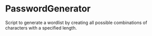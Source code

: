 # PasswordGenerator
Script to generate a wordlist by creating all possible combinations of characters with a specified length.
